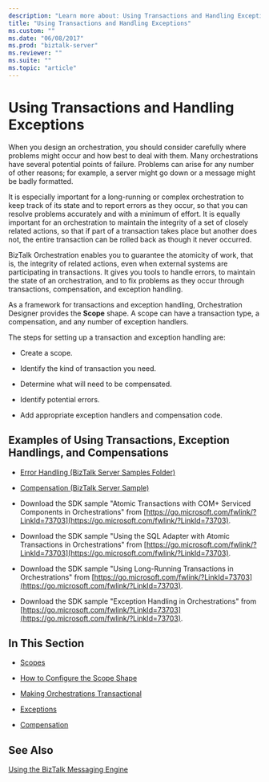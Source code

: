 ```yaml
---
description: "Learn more about: Using Transactions and Handling Exceptions"
title: "Using Transactions and Handling Exceptions"
ms.custom: ""
ms.date: "06/08/2017"
ms.prod: "biztalk-server"
ms.reviewer: ""
ms.suite: ""
ms.topic: "article"
---
```

# Using Transactions and Handling Exceptions
When you design an orchestration, you should consider carefully where problems might occur and how best to deal with them. Many orchestrations have several potential points of failure. Problems can arise for any number of other reasons; for example, a server might go down or a message might be badly formatted.

 It is especially important for a long-running or complex orchestration to keep track of its state and to report errors as they occur, so that you can resolve problems accurately and with a minimum of effort. It is equally important for an orchestration to maintain the integrity of a set of closely related actions, so that if part of a transaction takes place but another does not, the entire transaction can be rolled back as though it never occurred.

 BizTalk Orchestration enables you to guarantee the atomicity of work, that is, the integrity of related actions, even when external systems are participating in transactions. It gives you tools to handle errors, to maintain the state of an orchestration, and to fix problems as they occur through transactions, compensation, and exception handling.

 As a framework for transactions and exception handling, Orchestration Designer provides the **Scope** shape. A scope can have a transaction type, a compensation, and any number of exception handlers.

 The steps for setting up a transaction and exception handling are:

-   Create a scope.

-   Identify the kind of transaction you need.

-   Determine what will need to be compensated.

-   Identify potential errors.

-   Add appropriate exception handlers and compensation code.

## Examples of Using Transactions, Exception Handlings, and Compensations

-   [Error Handling (BizTalk Server Samples Folder)](../core/error-handling-biztalk-server-samples-folder.md)

-   [Compensation (BizTalk Server Sample)](../core/compensation-biztalk-server-sample.md)

-   Download the SDK sample "Atomic Transactions with COM+ Serviced Components in Orchestrations" from [https://go.microsoft.com/fwlink/?LinkId=73703](https://go.microsoft.com/fwlink/?LinkId=73703).

-   Download the SDK sample "Using the SQL Adapter with Atomic Transactions in Orchestrations" from [https://go.microsoft.com/fwlink/?LinkId=73703](https://go.microsoft.com/fwlink/?LinkId=73703).

-   Download the SDK sample "Using Long-Running Transactions in Orchestrations" from [https://go.microsoft.com/fwlink/?LinkId=73703](https://go.microsoft.com/fwlink/?LinkId=73703).

-   Download the SDK sample "Exception Handling in Orchestrations" from [https://go.microsoft.com/fwlink/?LinkId=73703](https://go.microsoft.com/fwlink/?LinkId=73703).

## In This Section

-   [Scopes](../core/scopes.md)

-   [How to Configure the Scope Shape](../core/how-to-configure-the-scope-shape.md)

-   [Making Orchestrations Transactional](../core/making-orchestrations-transactional.md)

-   [Exceptions](../core/exceptions.md)

-   [Compensation](../core/compensation.md)

## See Also
 [Using the BizTalk Messaging Engine](../core/using-the-biztalk-messaging-engine.md)
